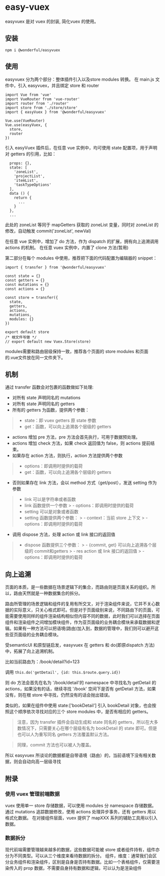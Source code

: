 # easy-vuex
easyvuex 是对 vuex 的封装, 简化vuex 的使用。

## 安装
```
npm i @wonderful/easyvuex
```

## 使用
easyvuex 分为两个部分：整体插件引入以及store modules 转换。
在 main.js 文件中，引入 easyvuex，并且绑定 store 和 router
```
import Vue from 'vue'
import VueRouter from 'vue-router'
import router from './router'
import store from './store/store'
import { easyVuex } from '@wonderful/easyvuex'

Vue.use(VueRouter)
Vue.use(easyVuex, {
  store,
  router
})
```
引入 easyVuex 插件后，在任意 vue 实例中，均可使用 state 配置项，用于声明对 getters 的引用，比如：
```
  props: {},
  state: [
    'zoneList',
    'projectList',
    'itemList',
    'taskTypeOptions'
  ],
  data () {
    return {
      ...
    }
  },
  ...
```
此处的 zoneList 等同于 mapGetters 获取的 zoneList 变量，同时对 zoneList 的修改，自动触发 commit('zoneList', newVal)

在任意 vue 实例中，增加了 do 方法，作为 dispatch 的扩展，拥有向上追溯调用 actions 的机制。
在任意 vuex 实例中，内置了 clone 方法(暂用)

第二部分在每个 modules 中使用，推荐把下面的代码配置为编辑器的 snippet：
```
import { transfer } from '@wonderful/easyvuex'

const state = {}
const getters = {}
const mutations = {}
const actions = {}

const store = transfer({
  state,
  getters,
  actions,
  mutations,
  modules: {}
})

export default store
/* 根文件写做 */
// export default new Vuex.Store(store) 
```
modules需要和路由层级保持一致，推荐各个页面的 store modules 和页面的.vue文件放在同一文件夹下。

## 机制
通过 transfer 函数会对包裹的函数做如下处理:
-  对所有 state 声明同名的 mutations
-  对所有 state 声明同名的 getters
-  所有的 getters 为函数，提供两个参数：
  >  - state：即 vuex getters 原 state 参数
  >  - get：函数，可以向上追溯各个层级的 getters
-  actions 增加 pre 方法，pre 方法会首先执行，可用于数据预处理。
-  actions 增加 check 方法，如果 check 返回值为 false，则 actions 提前结束。
-  如果存在 action 方法，则执行，action 方法提供两个参数
  > - options：即调用时提供的载荷
  > - get：函数，可以向上追溯各个层级的 getters
-  否则如果存在 link 方法，会以 method 方式（get/post），发送 setting 作为参数
  > - link 可以是字符串或者函数
  > - link 函数提供一个参数
    >  - options：即调用时提供的载荷
  > - setting 可以是对象或者函数
  > - setting 函数提供两个参数：
    >  - context：当前 store 上下文
    >  - options：即调用时提供的载荷
-  调用 dispose 方法，处理 action 或 link 接口的返回值
  > - dispose 函数提供三个参数：
    >  - {commit, get} 可以向上追溯各个层级的 commit和getters
    >  - res action 或 link 接口的返回值
    >  - options：即调用时提供的载荷

## 向上追溯
页面的本质，是一些数据在场景逻辑下的集合，而路由则是页面关系的组织。所以，路由天然就是一种数据集合的拆分。

路由所管理的场景逻辑和组件的复用有所交叉，对于渲染组件来说，它并不关心数据的实际意义，只关心格式即可。但是对于页面级别来说，不同路由下的页面，可能需要使用同样的组件渲染结构相似但内容不同的数据，此时我们可以选择在页面组件和渲染组件之间增加模块组件，作为亚页面级的业务耦合模块来承载数据和逻辑。如果有一种方法可以把语境(路由)加入到，数据的管理中，我们则可以避开这些亚页面级的业务耦合模块。

受semanticUI 和原型链启发，easyvuex 在 getters 和 do(即原dispatch 方法)中，拓展了向上追溯机制。

比如当前路由为：/book/detail?id=123

调用 `this.do('getDetail', {id: this.$route.query.id})`

则 do 方法会首先在名为 '/book/detail'的 namespace 中寻找名为 getDetail 的 actions，如果没有的话，继续寻找 '/book' 空间下是否有 getDetail 方法，如果没有，则在根 store 中寻找，仍然没有的话会抛出错误。

类似的，如果在组件中使用 state:['bookDetail'] 引入 bookDetail 对象，也会按照这个顺序依次寻找对应的三个 store modules 中，是否有相应的 getters。

> 注意，因为 transfer 插件会自动生成和 state 同名的 getters，所以在大多数情况下，只需要关心在哪个层级有名为 bookDetail 的 state 即可。但是也可以人为重写同名 getters 方法覆盖默认方法。

> 同理，commit 方法也可以被人为覆盖。

所以 easyvuex 所谈论的数据都是自带语境（路由）的，当前语境下没有相关数据，则会自动向高一层级寻找

## 附录
### 使用 vuex 管理前端数据
vuex 使用单一 store 存储数据，可以使用 modules 分 namespace 存储数据。通过 mutations 追踪数据修改，使用 actions 处理异步事务，还有 getters 用以格式化数据。
在对接组件层面，vuex 提供了 mapXXX 系列的辅助工具用以引入数据。

### 数据拆分
现代前端需要管理越来越多的数据，这些数据可能被 store 或者组件持有，组件亦分为不同类型。可以从三个维度来看待数据的拆分。
组件，维度：通常我们会区分业务组件和渲染组件，区别是自身是否持有数据。比如一个表格组件，仅需要渲染传入的 prop 数据，不需要自身持有数据和逻辑，可以认为是渲染组件

